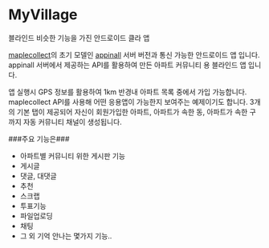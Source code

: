 # MyVillage
블라인드 비슷한 기능을 가진 안드로이드 클라 앱

[maplecollect](https://github.com/icocoza/maplecollector.git)의 초기 모델인 [appinall](https://github.com/icocoza/appinall.git) 서버 버전과 통신 가능한 안드로이드 앱 입니다. 
appinall 서버에서 제공하는 API를 활용하여 만든 아파트 커뮤니티 용 블라인드 앱 입니다. 

앱 실행시 GPS 정보를 활용하여 1km 반경내 아파트 목록 중에서 가입 가능합니다. maplecollect API를 사용해 어떤 응용앱이 가능한지 보여주는 예제이기도 합니다. 
3개의 기본 탭이 제공되어 자신이 회원가입한 아파트, 아파트가 속한 동, 아파트가 속한 구까지 자동 커뮤니티 채널이 생성됩니다.

###주요 기능은###
- 아파트별 커뮤니티 위한 게시판 기능
- 게시글
- 댓글, 대댓글
- 추천
- 스크랩
- 투표기능
- 파일업로딩
- 채팅
- 그 외 기억 안나는 몇가지 기능..




